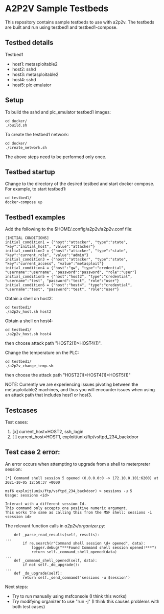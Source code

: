 # A2P2V Sample Testbeds

This repository contains sample testbeds to use with a2p2v.
The testbeds are built and run using testbed1 and testbed1-compose. 

## Testbed details

Testbed1

- host1: metasploitable2
- host2: sshd
- host3: metasploitable2
- host4: sshd
- host5: plc emulator

## Setup

To build the sshd and plc_emulator testbed1 images:

    cd docker/
    ./build.sh

To create the testbed1 network:

    cd docker/
    ./create_network.sh

The above steps need to be performed only once.

## Testbed startup

Change to the directory of the desired testbed and start docker compose.
For example, to start testbed1:

    cd testbed1/
    docker-compose up

## Testbed1 examples

Add the following to the $HOME/.config/a2p2v/a2p2v.conf file:

    [INITIAL CONDITIONS]
    initial_condition1 = {"host":"attacker", "type":"state", "key":"initial_host", "value":"attacker"}
    initial_condition2 = {"host":"attacker", "type":"state", "key":"current_role", "value":"admin"}
    initial_condition3 = {"host":"attacker", "type":"state", "key":"current_access", "value":"metasploit"}
    initial_condition4 = {"host":"gw", "type":"credential", "username":"username", "password":"password", "role":"user"}
    initial_condition5 = {"host":"host2", "type":"credential", "username":"test", "password":"test", "role":"user"}
    initial_condition6 = {"host":"host4", "type":"credential", "username":"test", "password":"test", "role":"user"}
    
Obtain a shell on host2:

    cd testbed1/
    ./a2p2v_host.sh host2

Obtain a shell on host4:

    cd testbed1/
    ./a2p2v_host.sh host4

then choose attack path "HOST2(1)>HOST4(1)".

Change the temperature on the PLC:

    cd testbed1/
    ./a2p2v_change_temp.sh

then choose the attack path "HOST2(1)>HOST4(1)>HOST5(1)"

NOTE: Currently we are experiencing issues pivoting between the metasploitable2 machines,
and thus you will encounter issues when using an attack path that includes host1 or host3.

## Testcases

Test cases:

1. [x] current_host=HOST2, ssh_login
2. [ ] current_host=HOST1, exploit/unix/ftp/vsftpd_234_backdoor

## Test case 2 error:

An error occurs when attempting to upgrade from a shell to meterpreter session:

```
[*] Command shell session 5 opened (0.0.0.0:0 -> 172.10.0.101:6200) at 2021-10-05 12:50:37 +0000

msf6 exploit(unix/ftp/vsftpd_234_backdoor) > sessions -u 5
Usage: sessions <id>

Interact with a different session Id.
This command only accepts one positive numeric argument.
This works the same as calling this from the MSF shell: sessions -i <session id>
```

The relevant function calls in *a2p2v/organizer.py*:

```
    def _parse_read_results(self, results):
...
        if re.search(r"Command shell session \d+ opened", data):
            logger.debug("***Found Command shell session opened!***")
            return self._command_shell_opened(data)
...
    def _command_shell_opened(self, data):
        if not self._do_upgrade():
...
    def _do_upgrade(self):
        return self._send_command('sessions -u $session')
```

Next steps:

- Try to run manually using msfconsole (I think this works)
- Try modifying organizer to use "run -j" (I think this causes problems with both test cases)


